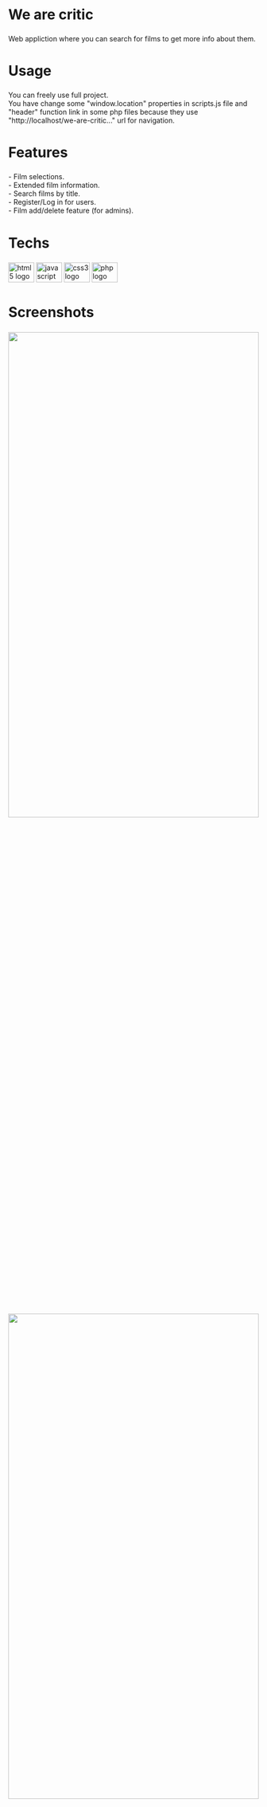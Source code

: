 <h1 align="left">We are critic</h1>

###

<p align="left">Web appliction where you can search for films to get more info about them.</p>

###

<h1 align="left">Usage</h1>

###

<p align="left">You can freely use full project.<br>You have change some "window.location" properties in scripts.js file and "header" function link in some php files because they use "http://localhost/we-are-critic..." url for navigation.</p>

###

<h1 align="left">Features</h1>

###

<p align="left">- Film selections.<br>- Extended film information.<br>- Search films by title.<br>- Register/Log in for users.<br>- Film add/delete feature (for admins).</p>

###

<h1 align="left">Techs</h1>

###

<div align="left">
  <img src="https://cdn.jsdelivr.net/gh/devicons/devicon/icons/html5/html5-original.svg" height="40" width="52" alt="html5 logo"  />
  <img src="https://cdn.jsdelivr.net/gh/devicons/devicon/icons/javascript/javascript-original.svg" height="40" width="52" alt="javascript logo"  />
  <img src="https://cdn.jsdelivr.net/gh/devicons/devicon/icons/css3/css3-original.svg" height="40" width="52" alt="css3 logo"  />
  <img src="https://cdn.jsdelivr.net/gh/devicons/devicon/icons/php/php-original.svg" height="40" width="52" alt="php logo"  />
</div>

###

<h1 align="left">Screenshots</h1>

###

<div align="center">
  <img height="200" src="https://i.imgur.com/NbV89yv.png" style="width:100%; height:50%;"/>
</div>

###

<div align="center">
  <img height="200" src="https://i.imgur.com/O27ZOrC.png" style="width:100%; height:50%;"/>
</div>

###

<div align="center">
  <img height="200" src="https://i.imgur.com/Vyx25Bu.png" style="width:100%; height:50%;"/>
</div>

###

<div align="center">
  <img height="200" src="https://i.imgur.com/lLvP8WQ.png" style="width:100%; height:50%;"/>
</div>

###

<div align="center">
  <img height="200" src="https://i.imgur.com/WdqNYLP.png" style="width:100%; height:50%;"/>
</div>
